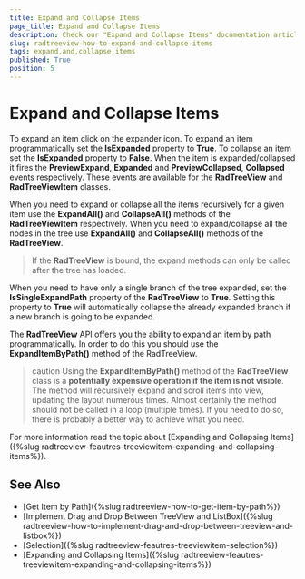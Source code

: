 ```yaml
---
title: Expand and Collapse Items
page_title: Expand and Collapse Items
description: Check our "Expand and Collapse Items" documentation article for the RadTreeView WPF control.
slug: radtreeview-how-to-expand-and-collapse-items
tags: expand,and,collapse,items
published: True
position: 5
---
```


# Expand and Collapse Items

To expand an item click on the expander icon. To expand an item programmatically set the __IsExpanded__ property to __True__. To collapse an item set the __IsExpanded__ property to __False__. When the item is expanded/collapsed it fires the __PreviewExpand__, __Expanded__ and __PreviewCollapsed__, __Collapsed__ events respectively. These events are available for the __RadTreeView__ and __RadTreeViewItem__ classes.		

When you need to expand or collapse all the items recursively for a given item use the __ExpandAll()__ and __CollapseAll()__ methods of the __RadTreeViewItem__ respectively. When you need to expand/collapse all the nodes in the tree use __ExpandAll()__ and __CollapseAll()__ methods of the __RadTreeView__.		

>If the __RadTreeView__ is bound, the expand methods can only be called after the tree has loaded.		  

When you need to have only a single branch of the tree expanded, set the __IsSingleExpandPath__ property of the __RadTreeView__ to __True__. Setting this property to __True__ will automatically collapse the already expanded branch if a new branch is going to be expanded.		

The __RadTreeView__ API offers you the ability to expand an item by path programmatically. In order to do this you should use the __ExpandItemByPath()__ method of the RadTreeView.
		
>caution Using the __ExpandItemByPath()__ method of the __RadTreeView__ class is a __potentially expensive operation if the item is not visible__. The method will recursively expand and scroll items into view, updating the layout numerous times. Almost certainly the method should not be called in a loop (multiple times). If you need to do so, there is probably a better way to achieve what you need.

For more information read the topic about [Expanding and Collapsing Items]({%slug radtreeview-feautres-treeviewitem-expanding-and-collapsing-items%}).		

## See Also
 * [Get Item by Path]({%slug radtreeview-how-to-get-item-by-path%})
 * [Implement Drag and Drop Between TreeView and ListBox]({%slug radtreeview-how-to-implement-drag-and-drop-between-treeview-and-listbox%})
 * [Selection]({%slug radtreeview-feautres-treeviewitem-selection%})
 * [Expanding and Collapsing Items]({%slug radtreeview-feautres-treeviewitem-expanding-and-collapsing-items%})